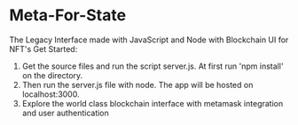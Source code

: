 # Meta-For-State
The Legacy Interface made with JavaScript and Node with Blockchain UI for NFT's
Get Started:

1) Get the source files and run the script server.js. At first run 'npm install' on the directory. 
2) Then run the server.js file with node. The app will be hosted on localhost:3000.
3) Explore the world class blockchain interface with metamask integration and user authentication
